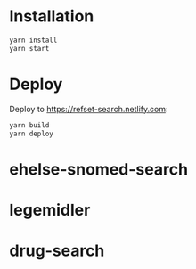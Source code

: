 # Installation

```bash
yarn install
yarn start
```

# Deploy

Deploy to https://refset-search.netlify.com:

```bash
yarn build
yarn deploy
```
# ehelse-snomed-search
# legemidler
# drug-search
